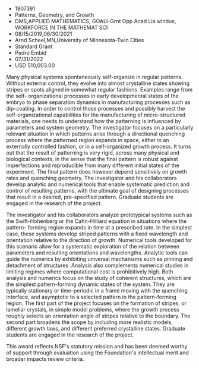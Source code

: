 
* 1907391
* Patterns, Geometry, and Growth
* DMS,APPLIED MATHEMATICS, GOALI-Grnt Opp Acad Lia wIndus, WORKFORCE IN THE MATHEMAT SCI
* 08/15/2019,06/30/2021
* Arnd Scheel,MN,University of Minnesota-Twin Cities
* Standard Grant
* Pedro Embid
* 07/31/2022
* USD 510,003.00

Many physical systems spontaneously self-organize in regular patterns. Without
external control, they evolve into almost crystalline states showing stripes or
spots aligned in somewhat regular fashions. Examples range from the self-
organizational processes in early developmental states of the embryo to phase
separation dynamics in manufacturing processes such as dip-coating. In order to
control those processes and possibly harvest the self-organizational
capabilities for the manufacturing of micro-structured materials, one needs to
understand how the patterning is influenced by parameters and system geometry.
The investigator focuses on a particularly relevant situation in which patterns
arise through a directional quenching process where the patterned region expands
in space, either in an externally controlled fashion, or in a self-organized
growth process. It turns out that the result of patterning is very rigid, across
many physical and biological contexts, in the sense that the final pattern is
robust against imperfections and reproducible from many different initial states
of the experiment. The final pattern does however depend sensitively on growth
rates and quenching geometry. The investigator and his collaborators develop
analytic and numerical tools that enable systematic prediction and control of
resulting patterns, with the ultimate goal of designing processes that result in
a desired, pre-specified pattern. Graduate students are engaged in the research
of the project.

The investigator and his collaborators analyze prototypical systems such as the
Swift-Hohenberg or the Cahn-Hilliard equation in situations where the pattern-
forming region expands in time at a prescribed rate. In the simplest case, these
systems develop striped patterns with a fixed wavelength and orientation
relative to the direction of growth. Numerical tools developed for this scenario
allow for a systematic exploration of the relation between parameters and
resulting orientations and wavelengths. Analytic tools can guide the numerics by
exhibiting universal mechanisms such as pinning and detachment of structures.
Analysis also complements numerical studies in limiting regimes where
computational cost is prohibitively high. Both analysis and numerics focus on
the study of coherent structures, which are the simplest pattern-forming dynamic
states of the system. They are typically stationary or time-periodic in a frame
moving with the quenching interface, and asymptotic to a selected pattern in the
pattern-forming region. The first part of the project focuses on the formation
of stripes, or lamellar crystals, in simple model problems, where the growth
process roughly selects an orientation angle of stripes relative to the
boundary. The second part broadens the scope by including more realistic models,
different growth laws, and different preferred crystalline states. Graduate
students are engaged in the research of the project.

This award reflects NSF's statutory mission and has been deemed worthy of
support through evaluation using the Foundation's intellectual merit and broader
impacts review criteria.
